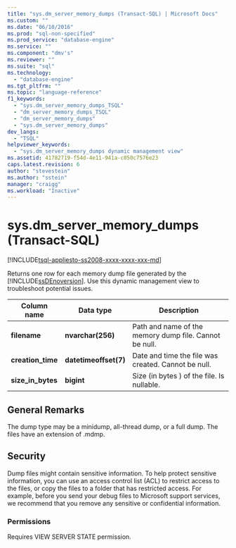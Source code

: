 ```yaml
---
title: "sys.dm_server_memory_dumps (Transact-SQL) | Microsoft Docs"
ms.custom: ""
ms.date: "06/10/2016"
ms.prod: "sql-non-specified"
ms.prod_service: "database-engine"
ms.service: ""
ms.component: "dmv's"
ms.reviewer: ""
ms.suite: "sql"
ms.technology: 
  - "database-engine"
ms.tgt_pltfrm: ""
ms.topic: "language-reference"
f1_keywords: 
  - "sys.dm_server_memory_dumps_TSQL"
  - "dm_server_memory_dumps_TSQL"
  - "dm_server_memory_dumps"
  - "sys.dm_server_memory_dumps"
dev_langs: 
  - "TSQL"
helpviewer_keywords: 
  - "sys.dm_server_memory_dumps dynamic management view"
ms.assetid: 41782719-f54d-4e11-941a-c050c7576e23
caps.latest.revision: 6
author: "stevestein"
ms.author: "sstein"
manager: "craigg"
ms.workload: "Inactive"
---
```

# sys.dm_server_memory_dumps (Transact-SQL)
[!INCLUDE[tsql-appliesto-ss2008-xxxx-xxxx-xxx-md](../../includes/tsql-appliesto-ss2008-xxxx-xxxx-xxx-md.md)]

  Returns one row for each memory dump file generated by the [!INCLUDE[ssDEnoversion](../../includes/ssdenoversion-md.md)]. Use this dynamic management view to troubleshoot potential issues.  
 
|Column name|Data type|Description|  
|-----------------|---------------|-----------------|  
|**filename**|**nvarchar(256)**|Path and name of the memory dump file. Cannot be null.|  
|**creation_time**|**datetimeoffset(7)**|Date and time the file was created. Cannot be null.|  
|**size_in_bytes**|**bigint**|Size (in bytes ) of the file. Is nullable.|  
  
## General Remarks  
 The dump type may be a minidump, all-thread dump, or a full dump. The files have an extension of .mdmp.  
  
## Security  
 Dump files might contain sensitive information. To help protect sensitive information, you can use an access control list (ACL) to restrict access to the files, or copy the files to a folder that has restricted access. For example, before you send your debug files to Microsoft support services, we recommend that you remove any sensitive or confidential information.  
  
### Permissions  
 Requires VIEW SERVER STATE permission.  
  
  
